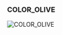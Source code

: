 ### COLOR_OLIVE


![COLOR_OLIVE](https://user-images.githubusercontent.com/116869307/214146321-e17471ac-ec78-46a0-ada9-d48345da7343.png)


















